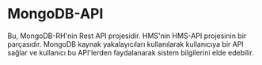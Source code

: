 # MongoDB-API

Bu, MongoDB-RH'nin Rest API projesidir. HMS'nin HMS-API projesinin bir parçasıdır. MongoDB kaynak yakalayıcıları kullanılarak kullanıcıya bir API sağlar ve kullanıcı bu API'lerden faydalanarak sistem bilgilerini elde edebilir.
